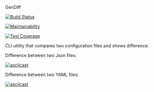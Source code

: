 GenDiff


[![Build Status](https://travis-ci.org/eligoldf/frontend-project-lvl2.svg?branch=master)](https://travis-ci.org/eligoldf/frontend-project-lvl2)

[![Maintainability](https://api.codeclimate.com/v1/badges/ab2c8115db8930627edb/maintainability)](https://codeclimate.com/github/eligoldf/frontend-project-lvl2/maintainability)

[![Test Coverage](https://api.codeclimate.com/v1/badges/ab2c8115db8930627edb/test_coverage)](https://codeclimate.com/github/eligoldf/frontend-project-lvl2/test_coverage)

CLI utility that compares two configuration files and shows difference: 

Difference between two Json files: 

[![asciicast](https://asciinema.org/a/CYNO4m3BrHVSHzQkd1gLPEEoK.svg)](https://asciinema.org/a/CYNO4m3BrHVSHzQkd1gLPEEoK)

Difference between two YAML files: 

[![asciicast](https://asciinema.org/a/Kh8K39dGAY0lXYSn2g1IKM3Wq.svg)](https://asciinema.org/a/Kh8K39dGAY0lXYSn2g1IKM3Wq)
